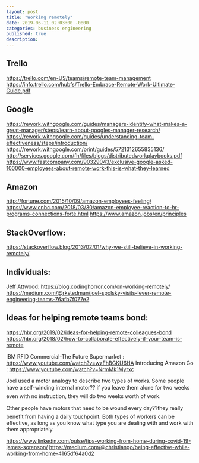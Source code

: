 ```yaml
---
layout: post
title: "Working remotely"
date: 2019-06-11 02:03:00 -0800
categories: business engineering
published: true
description:
---
```



## Trello
https://trello.com/en-US/teams/remote-team-management
https://info.trello.com/hubfs/Trello-Embrace-Remote-Work-Ultimate-Guide.pdf

## Google
https://rework.withgoogle.com/guides/managers-identify-what-makes-a-great-manager/steps/learn-about-googles-manager-research/
https://rework.withgoogle.com/guides/understanding-team-effectiveness/steps/introduction/
https://rework.withgoogle.com/print/guides/5721312655835136/
http://services.google.com/fh/files/blogs/distributedworkplaybooks.pdf
https://www.fastcompany.com/90329043/exclusive-google-asked-100000-employees-about-remote-work-this-is-what-they-learned

## Amazon
http://fortune.com/2015/10/09/amazon-employees-feeling/
https://www.cnbc.com/2018/03/30/amazon-employee-reaction-to-hr-programs-connections-forte.html
https://www.amazon.jobs/en/principles

## StackOverflow:
https://stackoverflow.blog/2013/02/01/why-we-still-believe-in-working-remotely/

## Individuals:
Jeff Attwood: https://blog.codinghorror.com/on-working-remotely/
https://medium.com/@rkstedman/joel-spolsky-visits-lever-remote-engineering-teams-76afb7f077e2


## Ideas for helping remote teams bond:
https://hbr.org/2019/02/ideas-for-helping-remote-colleagues-bond
https://hbr.org/2018/02/how-to-collaborate-effectively-if-your-team-is-remote


IBM RFID Commercial-The Future Supermarket	: https://www.youtube.com/watch?v=wzFhBGKU6HA
Introducing Amazon Go : https://www.youtube.com/watch?v=NrmMk1Myrxc

Joel used a motor analogy to describe two types of works. Some people have a self-winding internal motor??
if you leave them alone for two weeks even with no instruction, they will do two weeks worth of work. 

Other people have motors that need to be wound every day??they really benefit from having a daily touchpoint.
Both types of workers can be effective, as long as you know what type you are dealing with and work with them appropriately.



https://www.linkedin.com/pulse/tips-working-from-home-during-covid-19-james-sorenson/
https://medium.com/@christiango/being-effective-while-working-from-home-4165df64a0d2

